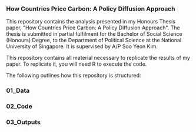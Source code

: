 ### How Countries Price Carbon: A Policy Diffusion Approach

This repository contains the analysis presented in my Honours Thesis paper, "How Countries Price Carbon: A Policy Diffusion Approach". The thesis is submitted in partial fulfilment for the Bachelor of Social Science (Honours) Degree, to the Department of Political Science at the National University of Singapore. It is supervised by A/P Soo Yeon Kim.

This repository contains all material necessary to replicate the results of my paper. To replicate it, you will need R to execute the code. 

The following outlines how this repository is structured:

### 01_Data

### 02_Code

### 03_Outputs




<!--
**tanjingling/tanjingling** is a ✨ _special_ ✨ repository because its `README.md` (this file) appears on your GitHub profile.

